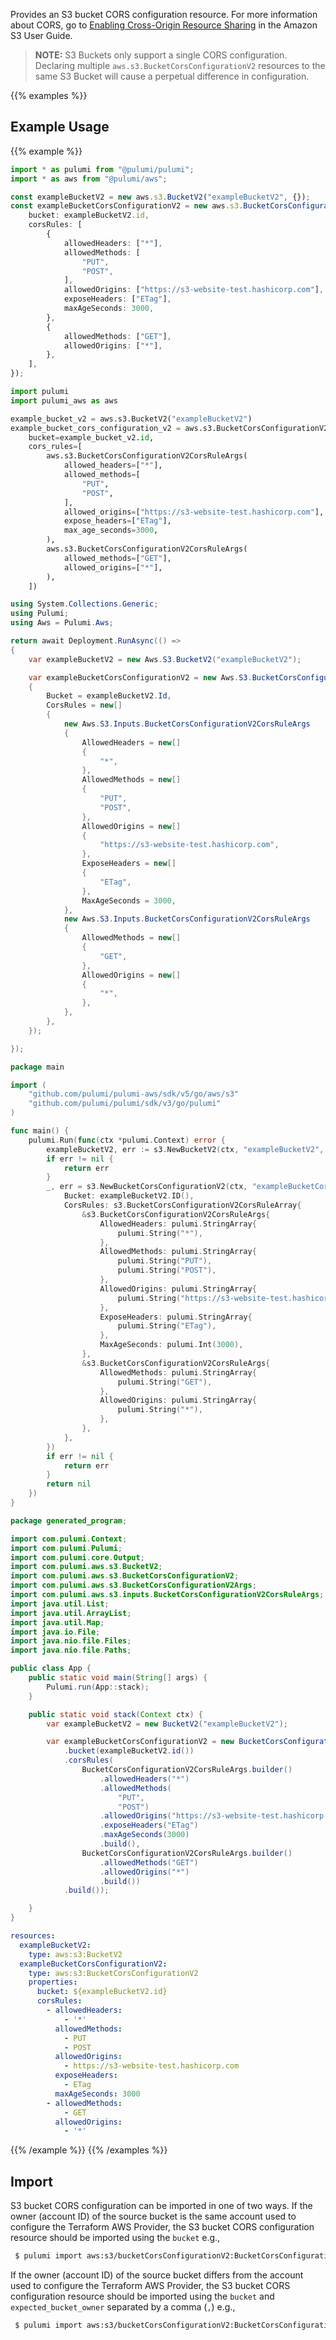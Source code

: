 Provides an S3 bucket CORS configuration resource. For more information about CORS, go to [Enabling Cross-Origin Resource Sharing](https://docs.aws.amazon.com/AmazonS3/latest/userguide/cors.html) in the Amazon S3 User Guide.

> **NOTE:** S3 Buckets only support a single CORS configuration. Declaring multiple `aws.s3.BucketCorsConfigurationV2` resources to the same S3 Bucket will cause a perpetual difference in configuration.

{{% examples %}}
## Example Usage
{{% example %}}

```typescript
import * as pulumi from "@pulumi/pulumi";
import * as aws from "@pulumi/aws";

const exampleBucketV2 = new aws.s3.BucketV2("exampleBucketV2", {});
const exampleBucketCorsConfigurationV2 = new aws.s3.BucketCorsConfigurationV2("exampleBucketCorsConfigurationV2", {
    bucket: exampleBucketV2.id,
    corsRules: [
        {
            allowedHeaders: ["*"],
            allowedMethods: [
                "PUT",
                "POST",
            ],
            allowedOrigins: ["https://s3-website-test.hashicorp.com"],
            exposeHeaders: ["ETag"],
            maxAgeSeconds: 3000,
        },
        {
            allowedMethods: ["GET"],
            allowedOrigins: ["*"],
        },
    ],
});
```
```python
import pulumi
import pulumi_aws as aws

example_bucket_v2 = aws.s3.BucketV2("exampleBucketV2")
example_bucket_cors_configuration_v2 = aws.s3.BucketCorsConfigurationV2("exampleBucketCorsConfigurationV2",
    bucket=example_bucket_v2.id,
    cors_rules=[
        aws.s3.BucketCorsConfigurationV2CorsRuleArgs(
            allowed_headers=["*"],
            allowed_methods=[
                "PUT",
                "POST",
            ],
            allowed_origins=["https://s3-website-test.hashicorp.com"],
            expose_headers=["ETag"],
            max_age_seconds=3000,
        ),
        aws.s3.BucketCorsConfigurationV2CorsRuleArgs(
            allowed_methods=["GET"],
            allowed_origins=["*"],
        ),
    ])
```
```csharp
using System.Collections.Generic;
using Pulumi;
using Aws = Pulumi.Aws;

return await Deployment.RunAsync(() => 
{
    var exampleBucketV2 = new Aws.S3.BucketV2("exampleBucketV2");

    var exampleBucketCorsConfigurationV2 = new Aws.S3.BucketCorsConfigurationV2("exampleBucketCorsConfigurationV2", new()
    {
        Bucket = exampleBucketV2.Id,
        CorsRules = new[]
        {
            new Aws.S3.Inputs.BucketCorsConfigurationV2CorsRuleArgs
            {
                AllowedHeaders = new[]
                {
                    "*",
                },
                AllowedMethods = new[]
                {
                    "PUT",
                    "POST",
                },
                AllowedOrigins = new[]
                {
                    "https://s3-website-test.hashicorp.com",
                },
                ExposeHeaders = new[]
                {
                    "ETag",
                },
                MaxAgeSeconds = 3000,
            },
            new Aws.S3.Inputs.BucketCorsConfigurationV2CorsRuleArgs
            {
                AllowedMethods = new[]
                {
                    "GET",
                },
                AllowedOrigins = new[]
                {
                    "*",
                },
            },
        },
    });

});
```
```go
package main

import (
	"github.com/pulumi/pulumi-aws/sdk/v5/go/aws/s3"
	"github.com/pulumi/pulumi/sdk/v3/go/pulumi"
)

func main() {
	pulumi.Run(func(ctx *pulumi.Context) error {
		exampleBucketV2, err := s3.NewBucketV2(ctx, "exampleBucketV2", nil)
		if err != nil {
			return err
		}
		_, err = s3.NewBucketCorsConfigurationV2(ctx, "exampleBucketCorsConfigurationV2", &s3.BucketCorsConfigurationV2Args{
			Bucket: exampleBucketV2.ID(),
			CorsRules: s3.BucketCorsConfigurationV2CorsRuleArray{
				&s3.BucketCorsConfigurationV2CorsRuleArgs{
					AllowedHeaders: pulumi.StringArray{
						pulumi.String("*"),
					},
					AllowedMethods: pulumi.StringArray{
						pulumi.String("PUT"),
						pulumi.String("POST"),
					},
					AllowedOrigins: pulumi.StringArray{
						pulumi.String("https://s3-website-test.hashicorp.com"),
					},
					ExposeHeaders: pulumi.StringArray{
						pulumi.String("ETag"),
					},
					MaxAgeSeconds: pulumi.Int(3000),
				},
				&s3.BucketCorsConfigurationV2CorsRuleArgs{
					AllowedMethods: pulumi.StringArray{
						pulumi.String("GET"),
					},
					AllowedOrigins: pulumi.StringArray{
						pulumi.String("*"),
					},
				},
			},
		})
		if err != nil {
			return err
		}
		return nil
	})
}
```
```java
package generated_program;

import com.pulumi.Context;
import com.pulumi.Pulumi;
import com.pulumi.core.Output;
import com.pulumi.aws.s3.BucketV2;
import com.pulumi.aws.s3.BucketCorsConfigurationV2;
import com.pulumi.aws.s3.BucketCorsConfigurationV2Args;
import com.pulumi.aws.s3.inputs.BucketCorsConfigurationV2CorsRuleArgs;
import java.util.List;
import java.util.ArrayList;
import java.util.Map;
import java.io.File;
import java.nio.file.Files;
import java.nio.file.Paths;

public class App {
    public static void main(String[] args) {
        Pulumi.run(App::stack);
    }

    public static void stack(Context ctx) {
        var exampleBucketV2 = new BucketV2("exampleBucketV2");

        var exampleBucketCorsConfigurationV2 = new BucketCorsConfigurationV2("exampleBucketCorsConfigurationV2", BucketCorsConfigurationV2Args.builder()        
            .bucket(exampleBucketV2.id())
            .corsRules(            
                BucketCorsConfigurationV2CorsRuleArgs.builder()
                    .allowedHeaders("*")
                    .allowedMethods(                    
                        "PUT",
                        "POST")
                    .allowedOrigins("https://s3-website-test.hashicorp.com")
                    .exposeHeaders("ETag")
                    .maxAgeSeconds(3000)
                    .build(),
                BucketCorsConfigurationV2CorsRuleArgs.builder()
                    .allowedMethods("GET")
                    .allowedOrigins("*")
                    .build())
            .build());

    }
}
```
```yaml
resources:
  exampleBucketV2:
    type: aws:s3:BucketV2
  exampleBucketCorsConfigurationV2:
    type: aws:s3:BucketCorsConfigurationV2
    properties:
      bucket: ${exampleBucketV2.id}
      corsRules:
        - allowedHeaders:
            - '*'
          allowedMethods:
            - PUT
            - POST
          allowedOrigins:
            - https://s3-website-test.hashicorp.com
          exposeHeaders:
            - ETag
          maxAgeSeconds: 3000
        - allowedMethods:
            - GET
          allowedOrigins:
            - '*'
```
{{% /example %}}
{{% /examples %}}

## Import

S3 bucket CORS configuration can be imported in one of two ways. If the owner (account ID) of the source bucket is the same account used to configure the Terraform AWS Provider, the S3 bucket CORS configuration resource should be imported using the `bucket` e.g.,

```sh
 $ pulumi import aws:s3/bucketCorsConfigurationV2:BucketCorsConfigurationV2 example bucket-name
```

 If the owner (account ID) of the source bucket differs from the account used to configure the Terraform AWS Provider, the S3 bucket CORS configuration resource should be imported using the `bucket` and `expected_bucket_owner` separated by a comma (`,`) e.g.,

```sh
 $ pulumi import aws:s3/bucketCorsConfigurationV2:BucketCorsConfigurationV2 example bucket-name,123456789012
```

 